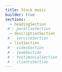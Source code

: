 ```yaml
---
title: Stock music
builder: true
sections:
  - headingSection
 # - parallaxSection
  - descriptionSection
 # - serviceSection
  - listSection
 # - videoSection
 # - teamSection
 # - testimonialSection
 # - clientsSection
---
```


